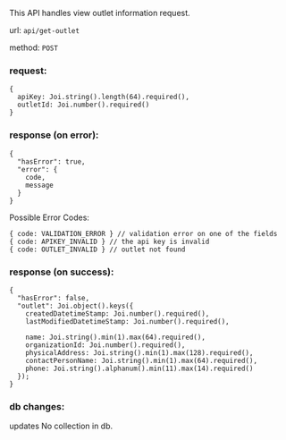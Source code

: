 This API handles view outlet information request.

url: `api/get-outlet`

method: `POST`

### request: 
```
{
  apiKey: Joi.string().length(64).required(),
  outletId: Joi.number().required()
}
```

### response (on error):
```
{
  "hasError": true,
  "error": {
    code,
    message
  }
}
```
Possible Error Codes:
```
{ code: VALIDATION_ERROR } // validation error on one of the fields
{ code: APIKEY_INVALID } // the api key is invalid
{ code: OUTLET_INVALID } // outlet not found
```

### response (on success):
```
{
  "hasError": false,
  "outlet": Joi.object().keys({
    createdDatetimeStamp: Joi.number().required(),
    lastModifiedDatetimeStamp: Joi.number().required(),

    name: Joi.string().min(1).max(64).required(),
    organizationId: Joi.number().required(),
    physicalAddress: Joi.string().min(1).max(128).required(),
    contactPersonName: Joi.string().min(1).max(64).required(),
    phone: Joi.string().alphanum().min(11).max(14).required()
  });
}
```

### db changes:
updates No collection in db.